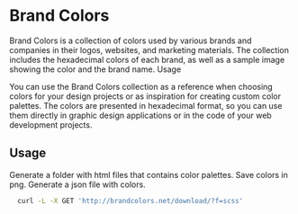 # Brand Colors

Brand Colors is a collection of colors used by various brands and companies in their logos, websites, and marketing materials. The collection includes the hexadecimal colors of each brand, as well as a sample image showing the color and the brand name.
Usage

You can use the Brand Colors collection as a reference when choosing colors for your design projects or as inspiration for creating custom color palettes. The colors are presented in hexadecimal format, so you can use them directly in graphic design applications or in the code of your web development projects.

## Usage

Generate a folder with html files that contains color palettes.
Save colors in png.
Generate a json file with colors.

```bash
  curl -L -X GET 'http://brandcolors.net/download/?f=scss'
```
